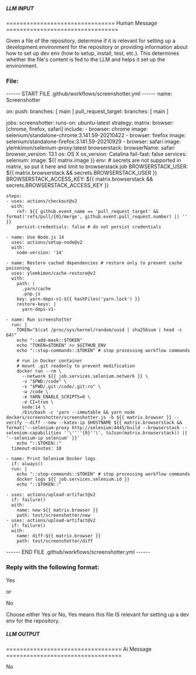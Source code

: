 ##### LLM INPUT #####
================================ Human Message =================================

Given a file of the repository, determine if it is relevant for setting up a development environment for the repository or providing information about how to set up dev env (how to setup, install, test, etc.). This determines whether the file's content is fed to the LLM and helps it set up the environment.

### File:
------ START FILE .github/workflows/screenshotter.yml ------
name: Screenshotter

on:
  push:
    branches: [ main ]
  pull_request_target:
    branches: [ main ]

jobs:
  screenshotter:
    runs-on: ubuntu-latest
    strategy:
      matrix:
        browser: [chrome, firefox, safari]
        include:
        - browser: chrome
          image: selenium/standalone-chrome:3.141.59-20210422
        - browser: firefox
          image: selenium/standalone-firefox:3.141.59-20210929
        - browser: safari
          image: ylemkimon/selenium-proxy:latest
          browserstack:
            browserName: safari
            browser_version: 13.1
            os: OS X
            os_version: Catalina
      fail-fast: false
    services:
      selenium:
        image: ${{ matrix.image }}
        env:
          # secrets are not supported in matrix, so put it here and limit to browserstack job
          BROWSERSTACK_USER: ${{ matrix.browserstack && secrets.BROWSERSTACK_USER }}
          BROWSERSTACK_ACCESS_KEY: ${{ matrix.browserstack && secrets.BROWSERSTACK_ACCESS_KEY }}

    steps:
    - uses: actions/checkout@v2
      with:
        ref: ${{ github.event_name == 'pull_request_target' && format('refs/pull/{0}/merge', github.event.pull_request.number) || '' }}
        persist-credentials: false # do not persist credentials

    - name: Use Node.js 14
      uses: actions/setup-node@v2
      with:
        node-version: '14'

    - name: Restore cached dependencies # restore only to prevent cache poisoning
      uses: ylemkimon/cache-restore@v2
      with:
        path: |
          .yarn/cache
          .pnp.js
        key: yarn-deps-v1-${{ hashFiles('yarn.lock') }}
        restore-keys: |
          yarn-deps-v1-

    - name: Run screenshotter
      run: |
        TOKEN="$(cat /proc/sys/kernel/random/uuid | sha256sum | head -c 64)"
        echo "::add-mask::$TOKEN"
        echo "TOKEN=$TOKEN" >> $GITHUB_ENV
        echo "::stop-commands::$TOKEN" # stop processing workflow commands

        # run in Docker container
        # mount .git readonly to prevent modification
        docker run --rm \
          --network ${{ job.services.selenium.network }} \
          -v "$PWD:/code" \
          -v "$PWD/.git:/code/.git:ro" \
          -w /code \
          -e YARN_ENABLE_SCRIPTS=0 \
          -e CI=true \
          node:14 \
          /bin/bash -c 'yarn --immutable && yarn node dockers/screenshotter/screenshotter.js -b ${{ matrix.browser }} --verify --diff --new --katex-ip $HOSTNAME ${{ matrix.browserstack && format('--selenium-proxy http://selenium:4445/build --browserstack --selenium-capabilities ''\''''{0}''\', toJson(matrix.browserstack)) || '--selenium-ip selenium' }}'
        echo "::$TOKEN::"
      timeout-minutes: 10

    - name: Print Selenium Docker logs
      if: always()
      run: |
        echo "::stop-commands::$TOKEN" # stop processing workflow commands
        docker logs ${{ job.services.selenium.id }}
        echo "::$TOKEN::"

    - uses: actions/upload-artifact@v2
      if: failure()
      with:
        name: new-${{ matrix.browser }}
        path: test/screenshotter/new
    - uses: actions/upload-artifact@v2
      if: failure()
      with:
        name: diff-${{ matrix.browser }}
        path: test/screenshotter/diff

------ END FILE .github/workflows/screenshotter.yml ------

### Reply with the following format:

<rel>Yes</rel>

or

<rel>No</rel>

Choose either Yes or No, Yes means this file IS relevant for setting up a dev env for the repository.

##### LLM OUTPUT #####
================================== Ai Message ==================================

<rel>No</rel>